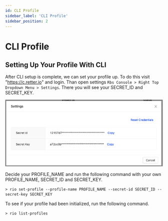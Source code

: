 ```yaml
---
id: CLI Profile
sidebar_label: 'CLI Profile'
sidebar_position: 2
---
```


# CLI Profile

## Setting Up Your Profile With CLI
After CLI setup is complete, we can set your profile up. To do this visit "https://c.retter.io" and login. Than open settings ``Rbs Console > Right Top Dropdown Menu > Settings``. There you will see your SECRET_ID and SECRET_KEY.

![Settings](/img/Getting-Started-With-CLI-Settings.png)

Decide your PROFILE_NAME and run the following command with your own PROFILE_NAME, SECRET_ID and SECRET_KEY.

```shell
> rio set-profile --profile-name PROFILE_NAME --secret-id SECRET_ID --secret-key SECRET_KEY
```

To see if your profile had been initialized, run the following command.

```shell
> rio list-profiles
```
